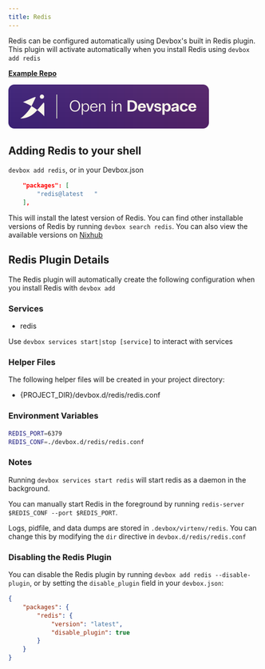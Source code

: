```yaml
---
title: Redis
---
```


Redis can be configured automatically using Devbox's built in Redis plugin. This plugin will activate automatically when you install Redis using `devbox add redis`

[**Example Repo**](https://github.com/jetify-com/devbox/tree/main/examples/databases/redis)

[![Open In Devspace](../../../static/img/open-in-devspace.svg)](https://auth.jetify.com/devspace/templates/redis)

## Adding Redis to your shell

`devbox add redis`, or in your Devbox.json

```json
    "packages": [
        "redis@latest   "
    ],
```

This will install the latest version of Redis. You can find other installable versions of Redis by running `devbox search redis`. You can also view the available versions on [Nixhub](https://www.nixhub.io/packages/redis)

## Redis Plugin Details

The Redis plugin will automatically create the following configuration when you install Redis with `devbox add`

### Services

* redis

Use `devbox services start|stop [service]` to interact with services

### Helper Files

The following helper files will be created in your project directory:

* \{PROJECT_DIR\}/devbox.d/redis/redis.conf

### Environment Variables

```bash
REDIS_PORT=6379
REDIS_CONF=./devbox.d/redis/redis.conf
```

### Notes

Running `devbox services start redis` will start redis as a daemon in the background.

You can manually start Redis in the foreground by running `redis-server $REDIS_CONF --port $REDIS_PORT`.

Logs, pidfile, and data dumps are stored in `.devbox/virtenv/redis`. You can change this by modifying the `dir` directive in `devbox.d/redis/redis.conf`

### Disabling the Redis Plugin

You can disable the Redis plugin by running `devbox add redis --disable-plugin`, or by setting the `disable_plugin` field in your `devbox.json`:

```json
{
    "packages": {
        "redis": {
            "version": "latest",
            "disable_plugin": true
        }
    }
}
```
